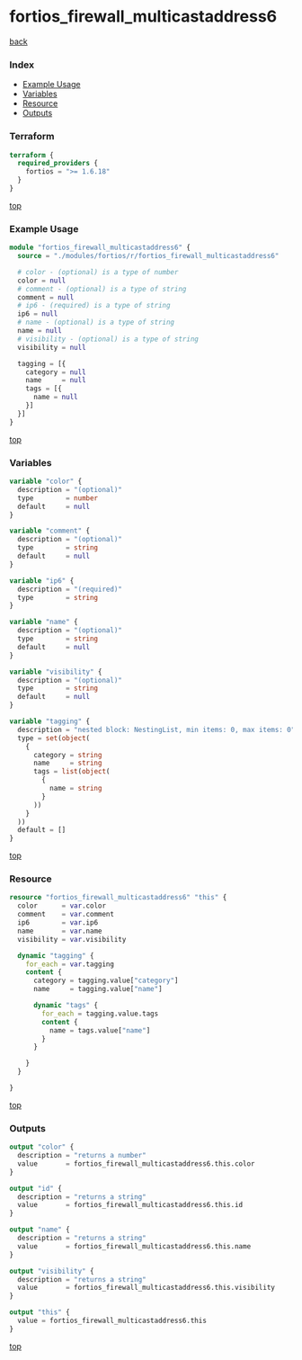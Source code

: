 # fortios_firewall_multicastaddress6

[back](../fortios.md)

### Index

- [Example Usage](#example-usage)
- [Variables](#variables)
- [Resource](#resource)
- [Outputs](#outputs)

### Terraform

```terraform
terraform {
  required_providers {
    fortios = ">= 1.6.18"
  }
}
```

[top](#index)

### Example Usage

```terraform
module "fortios_firewall_multicastaddress6" {
  source = "./modules/fortios/r/fortios_firewall_multicastaddress6"

  # color - (optional) is a type of number
  color = null
  # comment - (optional) is a type of string
  comment = null
  # ip6 - (required) is a type of string
  ip6 = null
  # name - (optional) is a type of string
  name = null
  # visibility - (optional) is a type of string
  visibility = null

  tagging = [{
    category = null
    name     = null
    tags = [{
      name = null
    }]
  }]
}
```

[top](#index)

### Variables

```terraform
variable "color" {
  description = "(optional)"
  type        = number
  default     = null
}

variable "comment" {
  description = "(optional)"
  type        = string
  default     = null
}

variable "ip6" {
  description = "(required)"
  type        = string
}

variable "name" {
  description = "(optional)"
  type        = string
  default     = null
}

variable "visibility" {
  description = "(optional)"
  type        = string
  default     = null
}

variable "tagging" {
  description = "nested block: NestingList, min items: 0, max items: 0"
  type = set(object(
    {
      category = string
      name     = string
      tags = list(object(
        {
          name = string
        }
      ))
    }
  ))
  default = []
}
```

[top](#index)

### Resource

```terraform
resource "fortios_firewall_multicastaddress6" "this" {
  color      = var.color
  comment    = var.comment
  ip6        = var.ip6
  name       = var.name
  visibility = var.visibility

  dynamic "tagging" {
    for_each = var.tagging
    content {
      category = tagging.value["category"]
      name     = tagging.value["name"]

      dynamic "tags" {
        for_each = tagging.value.tags
        content {
          name = tags.value["name"]
        }
      }

    }
  }

}
```

[top](#index)

### Outputs

```terraform
output "color" {
  description = "returns a number"
  value       = fortios_firewall_multicastaddress6.this.color
}

output "id" {
  description = "returns a string"
  value       = fortios_firewall_multicastaddress6.this.id
}

output "name" {
  description = "returns a string"
  value       = fortios_firewall_multicastaddress6.this.name
}

output "visibility" {
  description = "returns a string"
  value       = fortios_firewall_multicastaddress6.this.visibility
}

output "this" {
  value = fortios_firewall_multicastaddress6.this
}
```

[top](#index)